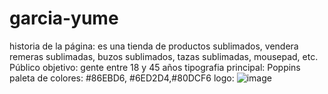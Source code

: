 # garcia-yume


historia de la página: es una tienda de productos sublimados, vendera remeras sublimadas, buzos sublimados, tazas sublimadas, mousepad, etc.
Público objetivo: gente entre 18 y 45 años 
tipografia principal: Poppins
paleta de colores: #86EBD6, #6ED2D4,#80DCF6
logo: 
![image](https://github.com/SoolGarcia/garcia-yume/assets/74159643/1c1fa1c9-e05a-41ff-9d5a-e1f86e560d38)

